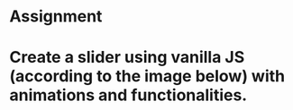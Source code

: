 # Assignment

# Create a slider using vanilla JS (according to the image below) with animations and functionalities.
